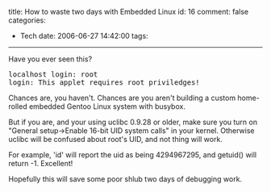 title: How to waste two days with Embedded Linux
id: 16
comment: false
categories:
  - Tech
date: 2006-06-27 14:42:00
tags:
---

Have you ever seen this?
<pre>localhost login: root
login: This applet requires root priviledges!</pre>
Chances are, you haven't. Chances are you aren't building a custom home-rolled embedded Gentoo Linux system with busybox.

But if you are, and your using uclibc 0.9.28 or older, make sure you turn on "General setup-&gt;Enable 16-bit UID system calls" in your kernel. Otherwise uclibc will be confused about root's UID, and not thing will work.

For example, 'id' will report the uid as being 4294967295, and getuid() will return -1\. Excellent!

Hopefully this will save some poor shlub two days of debugging work.
